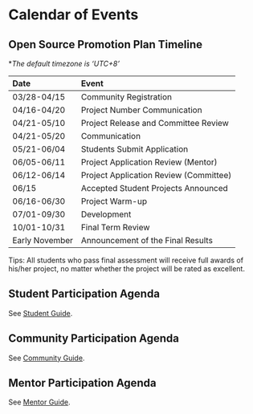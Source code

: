 

# Calendar of Events

## Open Source Promotion Plan Timeline

**The default timezone is ‘UTC+8’*

| Date           | Event                                  |
| :------------- | :------------------------------------- |
| 03/28-04/15    | Community Registration                 |
| 04/16-04/20    | Project Number Communication           |
| 04/21-05/10    | Project Release and Committee Review   |
| 04/21-05/20    | Communication                          |
| 05/21-06/04    | Students Submit Application            |
| 06/05-06/11    | Project Application Review (Mentor)    |
| 06/12-06/14    | Project Application Review (Committee) |
| 06/15          | Accepted Student Projects Announced    |
| 06/16-06/30    | Project Warm-up                        |
| 07/01-09/30    | Development                            |
| 10/01-10/31    | Final Term Review                      |
| Early November | Announcement of the Final Results      |

Tips: All students who pass final assessment will receive full awards of his/her project, no matter whether the project will be rated as excellent.

## Student Participation Agenda

See [Student Guide](https://summer-ospp.ac.cn/help/en/student/).

## Community Participation Agenda

See [Community Guide](https://summer-ospp.ac.cn/help/en/community/).

## Mentor Participation Agenda

See [Mentor Guide](https://summer-ospp.ac.cn/help/en/mentor/).
